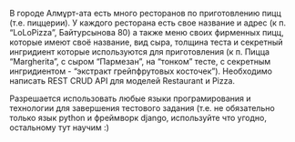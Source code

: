 В городе Алмұрт-ата есть много ресторанов по приготовлению пицц (т.е. пиццерии). У каждого ресторана есть свое название и адрес (к п. “LoLoPizza”, Байтурсынова 80) а также меню своих фирменных пицц, которые имеют своё название, вид сыра, толщина теста и секретный ингридиент которые используются для приготовления (к п. Пицца “Margherita”, с сыром “Пармезан”, на “тонком” тесте, с секретным ингридиентом - “экстракт грейпфрутовых косточек”). Необходимо написать REST CRUD API для моделей Restaurant и Pizza.

Разрешается использовать любые языки програмирования и технологии для завершения тестового задания (т.е. не обязательно только язык python и фреймворк django, используйте что угодно, остальному тут научим :)
